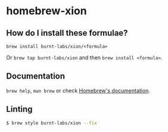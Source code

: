 # homebrew-xion

## How do I install these formulae?

`brew install burnt-labs/xion/<formula>`

Or `brew tap burnt-labs/xion` and then `brew install <formula>`.

## Documentation

`brew help`, `man brew` or check [Homebrew's documentation](https://docs.brew.sh).

## Linting

```bash
$ brew style burnt-labs/xion --fix
```
